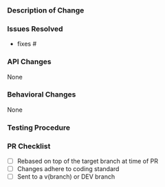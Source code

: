 ### Description of Change ###

<!-- Describe your changes here. -->

### Issues Resolved ### 
<!-- Please use the format "fixes #xxxx" for each issue this PR addresses -->

- fixes #

### API Changes ###
<!-- List all API changes here (or just put None) -->
 
 None

### Behavioral Changes ###
<!-- Describe any changes that may change how a user's app behaves or appears when upgrading to this version of the codebase. -->

None

### Testing Procedure ###
<!-- Please list the steps that should be taken to properly test these changes on each relevant platform. If you were unable to test these changes yourself on any or all platforms, please let us know. Also, if you are able to attach a video of your test run, you will be our personal hero. -->

### PR Checklist ###

- [ ] Rebased on top of the target branch at time of PR
- [ ] Changes adhere to coding standard
- [ ] Sent to a v(branch) or DEV branch